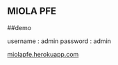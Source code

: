 ## MIOLA PFE


##demo 

username : admin
password : admin

<a href="http://miolapfe.herokuapp.com/login">miolapfe.herokuapp.com<a> 
